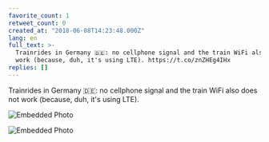 ```yaml
---
favorite_count: 1
retweet_count: 0
created_at: "2018-06-08T14:23:48.000Z"
lang: en
full_text: >-
  Trainrides in Germany 🇩🇪: no cellphone signal and the train WiFi also does not
  work (because, duh, it's using LTE). https://t.co/znZHEg4IHx
replies: []
---
```


Trainrides in Germany 🇩🇪: no cellphone signal and the train WiFi also does not
work (because, duh, it's using LTE).

<div class="gallery gallery-2">

![Embedded Photo](https://twitter-media-coderbyheart.s3.eu-north-1.amazonaws.com/1005093038832734208-DfLOx9vX0AAEYPa.jpg)

![Embedded Photo](https://twitter-media-coderbyheart.s3.eu-north-1.amazonaws.com/1005093038832734208-DfLOyOSXUAA8S05.jpg)

</div>
